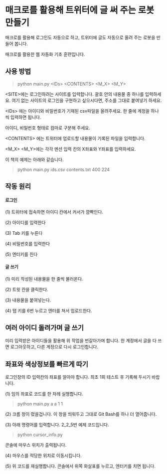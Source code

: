 # 매크로를 활용해 트위터에 글 써 주는 로봇 만들기

매크로를 활용해 로그인도 자동으로 하고, 트위터에 글도 자동으로 올려 주는 로봇을 만들어 봅니다. 

매크로를 활용한 웹 자동화 기초 훈련입니다.

## 사용 방법
> python main.py <IDs\> <CONTENTS\> <M_X\> <M_Y\>


<SITE\>에는 로그인하려는 사이트를 입력합니다. 괄호 안의 내용물 중 하나를 입력하세요.
여기 없는 사이트의 로그인을 구현하고 싶으시다면, 주소를 그대로 붙여넣기 하세요.


 <IDs\> 에는 아이디와 비밀번호가 기재된 csv파일을 올려주세요. 한 줄에 계정을 하나씩 입력하면 됩니다. 
 
 아이디, 비밀번호 형태로 컴마로 구분해 주세요.
 
 <CONTENTS\> 에는 트위터에 업로드할 내용물이 기록된 파일을 입력합니다.
 
 <M_X\> <M_Y\>에는 각각 멘션 입력 칸의 X좌표와 Y좌표를 입력하세요.
 
 이 책의 예제는 아래와 같습니다.
 
 > python main.py ids.csv contents.txt 400 224

## 작동 원리
#### 로그인
(1) 트위터에 접속하면 아이디 칸에서 커서가 깜빡인다.

(2) 아이디를 입력한다

(3) Tab 키를 누른다

(4) 비밀번호를 입력한다

(5) 엔터키를 친다

#### 글 쓰기
(1) 미리 작성된 내용물을 한 줄씩 불러온다.

(2) 트윗 칸을 클릭한다.

(3) 내용물을 붙여넣는다.

(4) 탭 키를 6번 누르고 엔터를 쳐서 업로드한다.

## 여러 아이디 돌려가며 글 쓰기
미리 입력받은 아이디들을 활용해 위 작업을 번갈아가며 합니다. 한 계정에서 글을 다 쓰면 로그아웃하고, 다른 계정으로 다시 로그인합니다.



## 좌표와 색상정보를 빠르게 따기
로그인창의 ID 입력칸의 좌표를 알아야 합니다. 최초 1회 테스트 후 기록해 두시기 바랍니다.

(1) 임의 좌표로  코드를 한 차례 실행합니다.
> python main.py a a 1 1

(2) 크롬 창이 떴을겁니다. 이 창을 띄워두고 그대로 Git Bash를 하나 더 열어줍니다.

(3) 아래 명령어를 입력합니다. 2_2_5번 예제 코드입니다.
> python cursor_info.py

콘솔에 마우스 위치가 출력됩니다.

(4) 마우스를 적당한 위치로 이동시킵니다.

(5) 위 코드를 재실행합니다. 콘솔에서 위쪽 화살표를 누르고, 엔터키를 치면 됩니다.